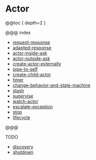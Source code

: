 # Actor

@@toc { depth=2 }

@@@ index

* [request-response](request-response.md)
* [adapted-response](adapted-response.md)
* [actor-inside-ask](actor-inside-ask.md)
* [actor-outside-ask](actor-outside-ask.md)
* [create-actor-externally](create-actor-externally.md)
* [pipe-to-self](pipe-to-self.md)
* [create-child-actor](create-child-actor.md)
* [timer](timer.md)
* [change-behavior-and-state-machine](change-behavior-and-state-machine.md)
* [stash](stash.md)
* [supervise](supervise.md)
* [watch-actor](watch-actor.md)
* [escalate-exception](escalate-exception.md)
* [stop](stop.md)
* [lifecycle](lifecycle.md)

@@@

TODO

* [discovery](discovery.md)
* [shutdown](shutdown.md)
